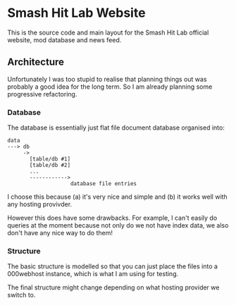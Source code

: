 # Smash Hit Lab Website

This is the source code and main layout for the Smash Hit Lab official website, mod database and news feed.

## Architecture

Unfortunately I was too stupid to realise that planning things out was probably a good idea for the long term. So I am already planning some progressive refactoring.

### Database

The database is essentially just flat file document database organised into:

```
data
---> db
     ->
       [table/db #1]
       [table/db #2]
       ...
       ------------>
                    database file entries
```

I choose this because (a) it's very nice and simple and (b) it works well with any hosting provivder.

However this does have some drawbacks. For example, I can't easily do queries at the moment because not only do we not have index data, we also don't have any nice way to do them!

### Structure

The basic structure is modelled so that you can just place the files into a 000webhost instance, which is what I am using for testing.

The final structure might change depending on what hosting provider we switch to.
